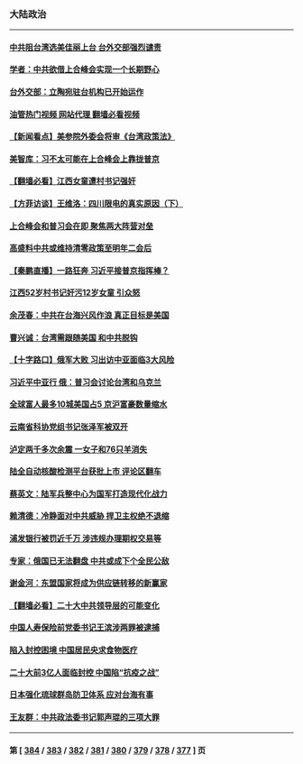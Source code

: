 ### 大陆政治
---
#### [中共阻台湾选美佳丽上台 台外交部强烈谴责](../../pages/ncid277/n13824660.md?09141645) 
#### [学者：中共欲借上合峰会实现一个长期野心](../../pages/ncid277/n13824553.md?09141645) 
#### [台外交部：立陶宛驻台机构已开始运作](../../pages/ncid277/n13824542.md?09141645) 
#### [油管热门视频 网站代理 翻墙必看视频](http://209.222.30.114:81/youtube.html?09141645)
#### [【新闻看点】美参院外委会将审《台湾政策法》](../../pages/ncid277/n13824418.md?09141645) 
#### [美智库：习不太可能在上合峰会上靠拢普京](../../pages/ncid277/n13824519.md?09141645) 
#### [【翻墙必看】江西女童遭村书记强奸](../../pages/ncid277/n13824592.md?09141645) 
#### [【方菲访谈】王维洛：四川限电的真实原因（下）](../../pages/ncid277/n13823599.md?09141645) 
#### [上合峰会和普习会在即 聚焦两大阵营对垒](../../pages/ncid277/n13824392.md?09141645) 
#### [高盛料中共或维持清零政策至明年二会后](../../pages/ncid277/n13824406.md?09141645) 
#### [【秦鹏直播】一路狂奔 习近平接普京指挥棒？](../../pages/ncid277/n13824416.md?09141645) 
#### [江西52岁村书记奸污12岁女童 引众怒](../../pages/ncid277/n13824316.md?09141645) 
#### [余茂春：中共在台海兴风作浪 真正目标是美国](../../pages/ncid277/n13824313.md?09141645) 
#### [曹兴诚：台湾需跟随美国 和中共脱钩](../../pages/ncid277/n13824177.md?09141645) 
#### [【十字路口】俄军大败 习出访中亚面临3大风险](../../pages/ncid277/n13824051.md?09141645) 
#### [习近平中亚行 俄：普习会讨论台湾和乌克兰](../../pages/ncid277/n13824173.md?09141645) 
#### [全球富人最多10城美国占5 京沪富豪数量缩水](../../pages/ncid277/n13824278.md?09141645) 
#### [云南省科协党组书记张泽军被双开](../../pages/ncid277/n13823979.md?09141645) 
#### [泸定两千多次余震 一女子和76只羊消失](../../pages/ncid277/n13824005.md?09141645) 
#### [陆全自动核酸检测平台获批上市 评论区翻车](../../pages/ncid277/n13823962.md?09141645) 
#### [蔡英文：陆军兵整中心为国军打造现代化战力](../../pages/ncid277/n13824001.md?09141645) 
#### [赖清德：冷静面对中共威胁 捍卫主权绝不退缩](../../pages/ncid277/n13823911.md?09141645) 
#### [浦发银行被罚近千万 涉违规办理期权交易等](../../pages/ncid277/n13823903.md?09141645) 
#### [专家：俄国已无法翻盘 中共或成下个全民公敌](../../pages/ncid277/n13823801.md?09141645) 
#### [谢金河：东盟国家将成为供应链转移的新赢家](../../pages/ncid277/n13823757.md?09141645) 
#### [【翻墙必看】二十大中共领导层的可能变化](../../pages/ncid277/n13823715.md?09141645) 
#### [中国人寿保险前党委书记王滨涉两罪被逮捕](../../pages/ncid277/n13823733.md?09141645) 
#### [陷入封控困境 中国居民央求食物医疗](../../pages/ncid277/n13823589.md?09141645) 
#### [二十大前3亿人面临封控 中国陷“抗疫之战”](../../pages/ncid277/n13823735.md?09141645) 
#### [日本强化琉球群岛防卫体系 应对台海有事](../../pages/ncid277/n13823710.md?09141645) 
#### [王友群：中共政法委书记郭声琨的三项大罪](../../pages/ncid277/n13823608.md?09141645) 

---
#### 第 [ [384](./384.md?09141645) / [383](./383.md?09141645) / [382](./382.md?09141645) / [381](./381.md?09141645) / [380](./380.md?09141645) / [379](./379.md?09141645) / [378](./378.md?09141645) / [377](./377.md?09141645) ] 页
